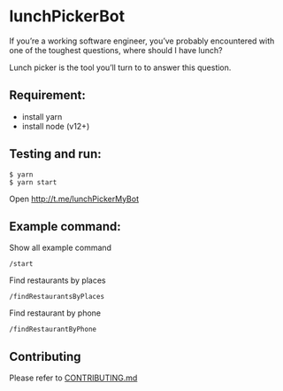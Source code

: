 # lunchPickerBot

If you’re a working software engineer, you’ve probably encountered with one of the toughest questions, where should I have lunch?

Lunch picker is the tool you’ll turn to to answer this question.

## Requirement:
- install yarn
- install node (v12+)

## Testing and run:
```
$ yarn
$ yarn start
```

Open http://t.me/lunchPickerMyBot

## Example command:

Show all example command

```
/start
```

Find restaurants by places

```
/findRestaurantsByPlaces
```

Find restaurant by phone

```
/findRestaurantByPhone
```

## Contributing

Please refer to [CONTRIBUTING.md](https://github.com/yeukfei02/lunchPickerBot/blob/master/CONTRIBUTING.md)
